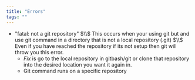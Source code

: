 ```yaml
---
title: "Errors"
tags: ""
---
```

-   "fatal: not a git repository"
    $\\$
    This occurs when your using git but and use git command in a directory that is not a local repository (.git)
    $\\$
    Even if you have reached the repository if its not setup then git will throw you this error.
    -   _Fix_ is go to the local repository in gitbash/git or clone that repository into the desired location you want it again in.
    -   Git command runs on a specific repository
